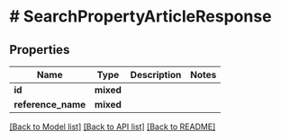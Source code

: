 # # SearchPropertyArticleResponse

## Properties

Name | Type | Description | Notes
------------ | ------------- | ------------- | -------------
**id** | **mixed** |  |
**reference_name** | **mixed** |  |

[[Back to Model list]](../../README.md#models) [[Back to API list]](../../README.md#endpoints) [[Back to README]](../../README.md)
